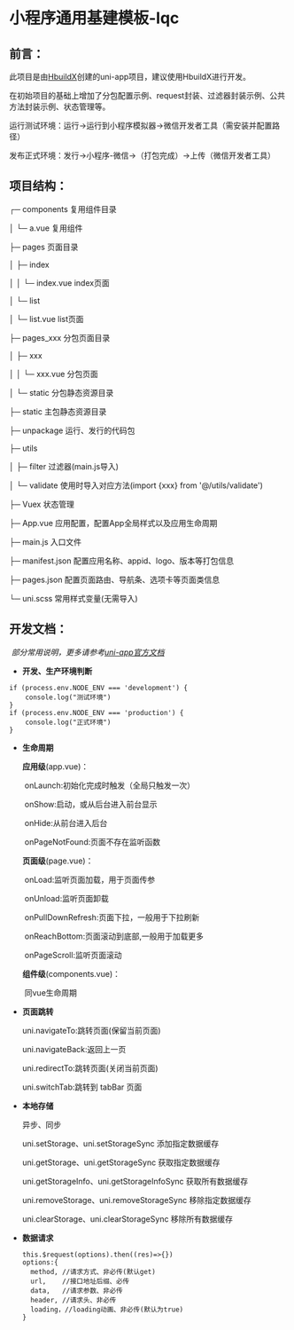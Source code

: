 # 小程序通用基建模板-lqc

## 前言：

此项目是由[HbuildX](https://www.dcloud.io/hbuilderx.html)创建的uni-app项目，建议使用HbuildX进行开发。

在初始项目的基础上增加了分包配置示例、request封装、过滤器封装示例、公共方法封装示例、状态管理等。

运行测试环境：运行→运行到小程序模拟器→微信开发者工具（需安装并配置路径）

发布正式环境：发行→小程序-微信→（打包完成）→上传（微信开发者工具）

## 项目结构：

┌─ components            	复用组件目录

│  └─ a.vue         		复用组件 

├─ pages                	页面目录 

│  ├─ index 

│  │  └─ index.vue         	index页面 

│  └─ list 

│     └─ list.vue       	list页面 

├─ pages_xxx                分包页面目录 

│  ├─ xxx 

│  │  └─ xxx.vue         	分包页面 

│  └─ static 				分包静态资源目录

├─ static                 	主包静态资源目录

├─ unpackage                运行、发行的代码包

├─ utils                	

│  ├─ filter				过滤器(main.js导入)

│  └─ validate 				使用时导入对应方法(import {xxx} from '@/utils/validate')

├─ Vuex               	状态管理

├─ App.vue               	应用配置，配置App全局样式以及应用生命周期

├─ main.js              	入口文件 

├─ manifest.json           	配置应用名称、appid、logo、版本等打包信息

├─ pages.json           	配置页面路由、导航条、选项卡等页面类信息

└─ uni.scss           	 	常用样式变量(无需导入)

## 开发文档：

​		*部分常用说明，更多请参考[uni-app官方文档](https://uniapp.dcloud.io/)*

- **开发、生产环境判断**

```
if (process.env.NODE_ENV === 'development') {
	console.log("测试环境")
}
if (process.env.NODE_ENV === 'production') {
	console.log("正式环境")
}
```

- **生命周期**

  **应用级**(app.vue)：

  ​	onLaunch:初始化完成时触发（全局只触发一次）

  ​	onShow:启动，或从后台进入前台显示

  ​	onHide:从前台进入后台

  ​	onPageNotFound:页面不存在监听函数

  **页面级**(page.vue)：

  ​	onLoad:监听页面加载，用于页面传参

  ​	onUnload:监听页面卸载

  ​	onPullDownRefresh:页面下拉，一般用于下拉刷新

  ​	onReachBottom:页面滚动到底部,一般用于加载更多

  ​	onPageScroll:监听页面滚动

  **组件级**(components.vue)：

  ​	同vue生命周期

- **页面跳转**

  uni.navigateTo:跳转页面(保留当前页面)

  uni.navigateBack:返回上一页

  uni.redirectTo:跳转页面(关闭当前页面)

  uni.switchTab:跳转到 tabBar 页面

- **本地存储**

  异步、同步

  uni.setStorage、uni.setStorageSync 添加指定数据缓存

  uni.getStorage、uni.getStorageSync 获取指定数据缓存

  uni.getStorageInfo、uni.getStorageInfoSync 获取所有数据缓存

  uni.removeStorage、uni.removeStorageSync 移除指定数据缓存

  uni.clearStorage、uni.clearStorageSync 移除所有数据缓存

- **数据请求**

  ```
  this.$request(options).then((res)=>{})
  options:{
  	method, //请求方式、非必传(默认get)
  	url, 	//接口地址后缀、必传
  	data, 	//请求参数、非必传
  	header, //请求头、非必传
  	loading，//loading动画、非必传(默认为true)
  }
  ```

  